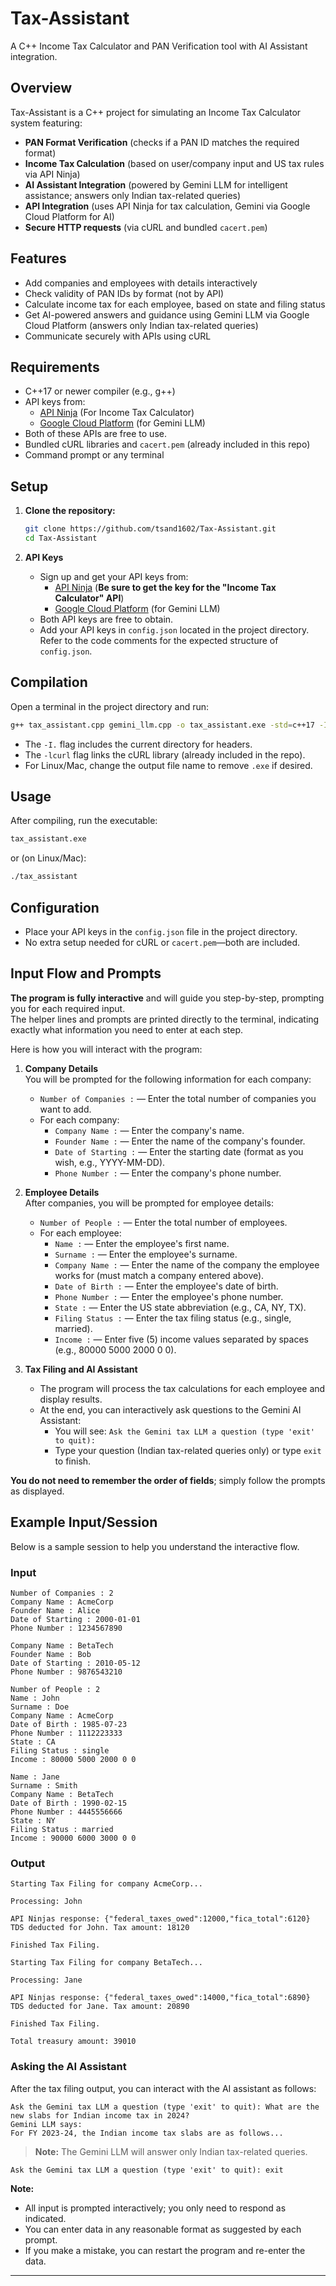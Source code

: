 # Tax-Assistant

A C++ Income Tax Calculator and PAN Verification tool with AI Assistant integration.

## Overview

Tax-Assistant is a C++ project for simulating an Income Tax Calculator system featuring:

- **PAN Format Verification** (checks if a PAN ID matches the required format)
- **Income Tax Calculation** (based on user/company input and US tax rules via API Ninja)
- **AI Assistant Integration** (powered by Gemini LLM for intelligent assistance; answers only Indian tax-related queries)
- **API Integration** (uses API Ninja for tax calculation, Gemini via Google Cloud Platform for AI)
- **Secure HTTP requests** (via cURL and bundled `cacert.pem`)

## Features

- Add companies and employees with details interactively
- Check validity of PAN IDs by format (not by API)
- Calculate income tax for each employee, based on state and filing status
- Get AI-powered answers and guidance using Gemini LLM via Google Cloud Platform (answers only Indian tax-related queries)
- Communicate securely with APIs using cURL

## Requirements

- C++17 or newer compiler (e.g., g++)
- API keys from:
  - [API Ninja](https://api-ninjas.com/) (For Income Tax Calculator)
  - [Google Cloud Platform](https://console.cloud.google.com/) (for Gemini LLM)
- Both of these APIs are free to use.
- Bundled cURL libraries and `cacert.pem` (already included in this repo)
- Command prompt or any terminal

## Setup

1. **Clone the repository:**
   ```bash
   git clone https://github.com/tsand1602/Tax-Assistant.git
   cd Tax-Assistant
   ```

2. **API Keys**
   - Sign up and get your API keys from:
     - [API Ninja](https://api-ninjas.com/) (**Be sure to get the key for the "Income Tax Calculator" API**)
     - [Google Cloud Platform](https://console.cloud.google.com/) (for Gemini LLM)
   - Both API keys are free to obtain.
   - Add your API keys in `config.json` located in the project directory.  
     Refer to the code comments for the expected structure of `config.json`.

## Compilation

Open a terminal in the project directory and run:

```bash
g++ tax_assistant.cpp gemini_llm.cpp -o tax_assistant.exe -std=c++17 -I. -lcurl
```

- The `-I.` flag includes the current directory for headers.
- The `-lcurl` flag links the cURL library (already included in the repo).
- For Linux/Mac, change the output file name to remove `.exe` if desired.

## Usage

After compiling, run the executable:

```bash
tax_assistant.exe
```
or (on Linux/Mac):
```bash
./tax_assistant
```

## Configuration

- Place your API keys in the `config.json` file in the project directory.
- No extra setup needed for cURL or `cacert.pem`—both are included.

## Input Flow and Prompts

**The program is fully interactive** and will guide you step-by-step, prompting you for each required input.  
The helper lines and prompts are printed directly to the terminal, indicating exactly what information you need to enter at each step.

Here is how you will interact with the program:

1. **Company Details**  
   You will be prompted for the following information for each company:
   - `Number of Companies :` — Enter the total number of companies you want to add.
   - For each company:
     - `Company Name :` — Enter the company's name.
     - `Founder Name :` — Enter the name of the company's founder.
     - `Date of Starting :` — Enter the starting date (format as you wish, e.g., YYYY-MM-DD).
     - `Phone Number :` — Enter the company's phone number.

2. **Employee Details**  
   After companies, you will be prompted for employee details:
   - `Number of People :` — Enter the total number of employees.
   - For each employee:
     - `Name :` — Enter the employee's first name.
     - `Surname :` — Enter the employee's surname.
     - `Company Name :` — Enter the name of the company the employee works for (must match a company entered above).
     - `Date of Birth :` — Enter the employee's date of birth.
     - `Phone Number :` — Enter the employee's phone number.
     - `State :` — Enter the US state abbreviation (e.g., CA, NY, TX).
     - `Filing Status :` — Enter the tax filing status (e.g., single, married).
     - `Income :` — Enter five (5) income values separated by spaces (e.g., 80000 5000 2000 0 0).

3. **Tax Filing and AI Assistant**  
   - The program will process the tax calculations for each employee and display results.
   - At the end, you can interactively ask questions to the Gemini AI Assistant:
     - You will see: `Ask the Gemini tax LLM a question (type 'exit' to quit):`
     - Type your question (Indian tax-related queries only) or type `exit` to finish.

**You do not need to remember the order of fields**; simply follow the prompts as displayed.

## Example Input/Session

Below is a sample session to help you understand the interactive flow.

### Input

```plaintext
Number of Companies : 2
Company Name : AcmeCorp
Founder Name : Alice
Date of Starting : 2000-01-01
Phone Number : 1234567890

Company Name : BetaTech
Founder Name : Bob
Date of Starting : 2010-05-12
Phone Number : 9876543210

Number of People : 2
Name : John
Surname : Doe
Company Name : AcmeCorp
Date of Birth : 1985-07-23
Phone Number : 1112223333
State : CA
Filing Status : single
Income : 80000 5000 2000 0 0

Name : Jane
Surname : Smith
Company Name : BetaTech
Date of Birth : 1990-02-15
Phone Number : 4445556666
State : NY
Filing Status : married
Income : 90000 6000 3000 0 0
```

### Output

```plaintext
Starting Tax Filing for company AcmeCorp...

Processing: John

API Ninjas response: {"federal_taxes_owed":12000,"fica_total":6120}
TDS deducted for John. Tax amount: 18120

Finished Tax Filing.

Starting Tax Filing for company BetaTech...

Processing: Jane

API Ninjas response: {"federal_taxes_owed":14000,"fica_total":6890}
TDS deducted for Jane. Tax amount: 20890

Finished Tax Filing.

Total treasury amount: 39010
```

### Asking the AI Assistant

After the tax filing output, you can interact with the AI assistant as follows:

```plaintext
Ask the Gemini tax LLM a question (type 'exit' to quit): What are the new slabs for Indian income tax in 2024?
Gemini LLM says:
For FY 2023-24, the Indian income tax slabs are as follows...
```

> **Note:** The Gemini LLM will answer only Indian tax-related queries.

```plaintext
Ask the Gemini tax LLM a question (type 'exit' to quit): exit
```

**Note:**  
- All input is prompted interactively; you only need to respond as indicated.
- You can enter data in any reasonable format as suggested by each prompt.
- If you make a mistake, you can restart the program and re-enter the data.

---

